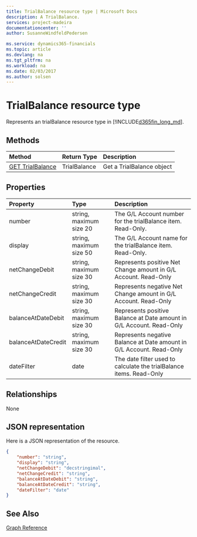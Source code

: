 ```yaml
---
title: TrialBalance resource type | Microsoft Docs
description: A TrialBalance.
services: project-madeira
documentationcenter: ''
author: SusanneWindfeldPedersen

ms.service: dynamics365-financials
ms.topic: article
ms.devlang: na
ms.tgt_pltfrm: na
ms.workload: na
ms.date: 02/03/2017
ms.author: solsen
---
```


# TrialBalance resource type
Represents an trialBalance resource type in [!INCLUDE[d365fin_long_md](../dynamics-nav/includes/d365fin_long_md.md)].

## Methods

| Method       | Return Type  |Description|
|:---------------|:--------|:----------|
|[GET TrialBalance](get-trialBalance.md)|TrialBalance|Get a TrialBalance object|

## Properties
| Property	   | Type	|Description|
|:---------------|:--------|:----------|
|number|string, maximum size 20|The G/L Account number for the trialBalance item. Read-Only.|
|display|string, maximum size 50|The G/L Account name for the trialBalance item. Read-Only.|
|netChangeDebit|string, maximum size 30|Represents positive Net Change amount in G/L Account. Read-Only|
|netChangeCredit|string, maximum size 30|Represents negative Net Change amount in G/L Account. Read-Only|
|balanceAtDateDebit|string, maximum size 30|Represents positive Balance at Date amount in G/L Account. Read-Only|
|balanceAtDateCredit|string, maximum size 30|Represents negative Balance at Date amount in G/L Account. Read-Only|
|dateFilter|date|The date filter used to calculate the trialBalance items. Read-Only| 


## Relationships
None

## JSON representation

Here is a JSON representation of the resource.


```json
{
    "number": "string",
    "display": "string",
    "netChangeDebit": "decstringimal",
    "netChangeCredit": "string",
    "balanceAtDateDebit": "string",
    "balanceAtDateCredit": "string",
    "dateFilter": "date"
}

```
## See Also
[Graph Reference](graph-reference.md)  

